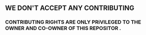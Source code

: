 ## WE DON'T ACCEPT ANY CONTRIBUTING

### CONTRIBUTING RIGHTS ARE ONLY PRiVILEGED TO THE OWNER  AND CO-OWNER OF THIS REPOSITOR .